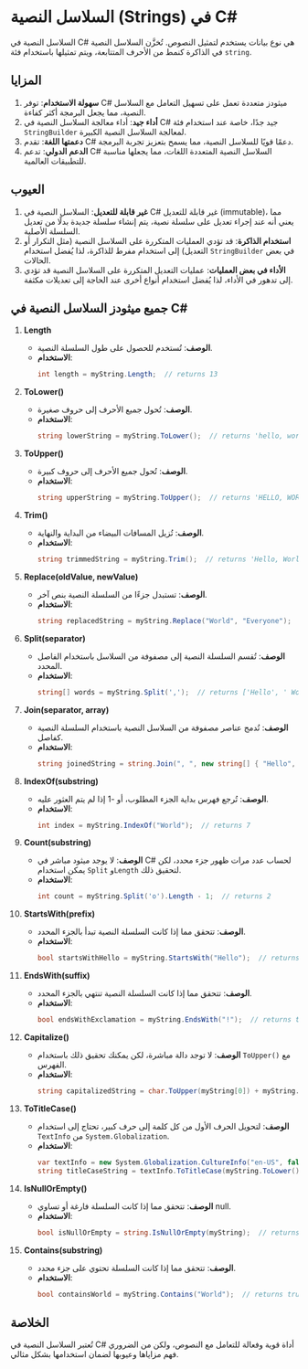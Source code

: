 # السلاسل النصية (Strings) في C#

السلاسل النصية في C# هي نوع بيانات يستخدم لتمثيل النصوص. تُخزَّن السلاسل النصية في الذاكرة كنمط من الأحرف المتتابعة، ويتم تمثيلها باستخدام فئة `string`.

## المزايا
1. **سهولة الاستخدام**: توفر C# ميثودز متعددة تعمل على تسهيل التعامل مع السلاسل النصية، مما يجعل البرمجة أكثر كفاءة.
2. **أداء جيد**: أداء معالجة السلاسل النصية في C# جيد جدًا، خاصة عند استخدام فئة `StringBuilder` لمعالجة السلاسل النصية الكبيرة.
3. **دعمتها اللغة**: تقدم C# دعمًا قويًا للسلاسل النصية، مما يسمح بتعزيز تجربة البرمجة.
4. **الدعم الدولي**: تدعم C# السلاسل النصية المتعددة اللغات، مما يجعلها مناسبة للتطبيقات العالمية.

## العيوب
1. **غير قابلة للتعديل**: السلاسل النصية في C# غير قابلة للتعديل (immutable)، مما يعني أنه عند إجراء تعديل على سلسلة نصية، يتم إنشاء سلسلة جديدة بدلًا من تعديل السلسلة الأصلية.
2. **استخدام الذاكرة**: قد تؤدي العمليات المتكررة على السلاسل النصية (مثل التكرار أو التعديل) إلى استخدام مفرط للذاكرة، لذا يُفضل استخدام `StringBuilder` في بعض الحالات.
3. **الأداء في بعض العمليات**: عمليات التعديل المتكررة على السلاسل النصية قد تؤدي إلى تدهور في الأداء، لذا يُفضل استخدام أنواع أخرى عند الحاجة إلى تعديلات مكثفة.

## جميع ميثودز السلاسل النصية في C#
1. **Length**
   - **الوصف**: تُستخدم للحصول على طول السلسلة النصية.
   - **الاستخدام**:
     ```csharp
     int length = myString.Length;  // returns 13
     ```

2. **ToLower()**
   - **الوصف**: تُحول جميع الأحرف إلى حروف صغيرة.
   - **الاستخدام**:
     ```csharp
     string lowerString = myString.ToLower();  // returns 'hello, world!'
     ```

3. **ToUpper()**
   - **الوصف**: تُحول جميع الأحرف إلى حروف كبيرة.
   - **الاستخدام**:
     ```csharp
     string upperString = myString.ToUpper();  // returns 'HELLO, WORLD!'
     ```

4. **Trim()**
   - **الوصف**: تُزيل المسافات البيضاء من البداية والنهاية.
   - **الاستخدام**:
     ```csharp
     string trimmedString = myString.Trim();  // returns 'Hello, World!'
     ```

5. **Replace(oldValue, newValue)**
   - **الوصف**: تستبدل جزءًا من السلسلة النصية بنص آخر.
   - **الاستخدام**:
     ```csharp
     string replacedString = myString.Replace("World", "Everyone");  // returns 'Hello, Everyone!'
     ```

6. **Split(separator)**
   - **الوصف**: تُقسم السلسلة النصية إلى مصفوفة من السلاسل باستخدام الفاصل المحدد.
   - **الاستخدام**:
     ```csharp
     string[] words = myString.Split(',');  // returns ['Hello', ' World!']
     ```

7. **Join(separator, array)**
   - **الوصف**: تُدمج عناصر مصفوفة من السلاسل النصية باستخدام السلسلة النصية كفاصل.
   - **الاستخدام**:
     ```csharp
     string joinedString = string.Join(", ", new string[] { "Hello", "World!" });  // returns 'Hello, World!'
     ```

8. **IndexOf(substring)**
   - **الوصف**: تُرجع فهرس بداية الجزء المطلوب، أو -1 إذا لم يتم العثور عليه.
   - **الاستخدام**:
     ```csharp
     int index = myString.IndexOf("World");  // returns 7
     ```

9. **Count(substring)**
   - **الوصف**: لا يوجد ميثود مباشر في C# لحساب عدد مرات ظهور جزء محدد، لكن يمكن استخدام `Split` و`Length` لتحقيق ذلك.
   - **الاستخدام**:
     ```csharp
     int count = myString.Split('o').Length - 1;  // returns 2
     ```

10. **StartsWith(prefix)**
    - **الوصف**: تتحقق مما إذا كانت السلسلة النصية تبدأ بالجزء المحدد.
    - **الاستخدام**:
      ```csharp
      bool startsWithHello = myString.StartsWith("Hello");  // returns true
      ```

11. **EndsWith(suffix)**
    - **الوصف**: تتحقق مما إذا كانت السلسلة النصية تنتهي بالجزء المحدد.
    - **الاستخدام**:
      ```csharp
      bool endsWithExclamation = myString.EndsWith("!");  // returns true
      ```

12. **Capitalize()**
    - **الوصف**: لا توجد دالة مباشرة، لكن يمكنك تحقيق ذلك باستخدام `ToUpper()` مع الفهرس.
    - **الاستخدام**:
      ```csharp
      string capitalizedString = char.ToUpper(myString[0]) + myString.Substring(1);  // returns 'Hello, World!'
      ```

13. **ToTitleCase()**
    - **الوصف**: لتحويل الحرف الأول من كل كلمة إلى حرف كبير، تحتاج إلى استخدام `TextInfo` من `System.Globalization`.
    - **الاستخدام**:
      ```csharp
      var textInfo = new System.Globalization.CultureInfo("en-US", false).TextInfo;
      string titleCaseString = textInfo.ToTitleCase(myString.ToLower());  // returns 'Hello, World!'
      ```

14. **IsNullOrEmpty()**
    - **الوصف**: تتحقق مما إذا كانت السلسلة فارغة أو تساوي null.
    - **الاستخدام**:
      ```csharp
      bool isNullOrEmpty = string.IsNullOrEmpty(myString);  // returns false
      ```

15. **Contains(substring)**
    - **الوصف**: تتحقق مما إذا كانت السلسلة تحتوي على جزء محدد.
    - **الاستخدام**:
      ```csharp
      bool containsWorld = myString.Contains("World");  // returns true
      ```

## الخلاصة
تُعتبر السلاسل النصية في C# أداة قوية وفعالة للتعامل مع النصوص، ولكن من الضروري فهم مزاياها وعيوبها لضمان استخدامها بشكل مثالي.
